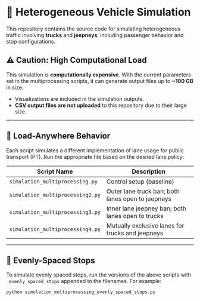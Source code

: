 # 🚗 Heterogeneous Vehicle Simulation

This repository contains the source code for simulating heterogeneous traffic involving **trucks** and **jeepneys**, including passenger behavior and stop configurations.

## ⚠️ Caution: High Computational Load

This simulation is **computationally expensive**. With the current parameters set in the multiprocessing scripts, it can generate output files up to **~100 GB** in size.

- Visualizations are included in the simulation outputs.
- **CSV output files are not uploaded** to this repository due to their large size.

---

## 🚦 Load-Anywhere Behavior

Each script simulates a different implementation of lane usage for public transport (PT). Run the appropriate file based on the desired lane policy:

| Script Name                        | Description                                                       |
|-----------------------------------|-------------------------------------------------------------------|
| `simulation_multiprocessing.py`   | Control setup (baseline)                                          |
| `simulation_multiprocessing2.py`  | Outer lane truck ban; both lanes open to jeepneys                 |
| `simulation_multiprocessing3.py`  | Inner lane jeepney ban; both lanes open to trucks                 |
| `simulation_multiprocessing4.py`  | Mutually exclusive lanes for trucks and jeepneys                  |

---

## 🚏 Evenly-Spaced Stops

To simulate evenly spaced stops, run the versions of the above scripts with `_evenly_spaced_stops` appended to the filenames. For example:

```bash
python simulation_multiprocessing_evenly_spaced_stops.py
